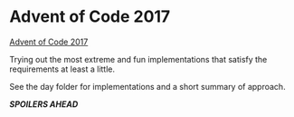 # Advent of Code 2017

[Advent of Code 2017](http://adventofcode.com/2017/)

Trying out the most extreme and fun implementations that satisfy the requirements at least a little.

See the day folder for implementations and a short summary of approach.

***SPOILERS AHEAD***

